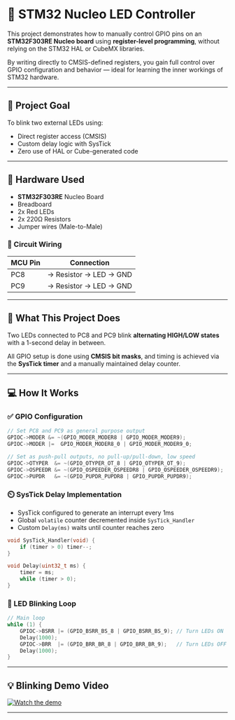 # 🧠 STM32 Nucleo LED Controller

This project demonstrates how to manually control GPIO pins on an **STM32F303RE Nucleo board** using **register-level programming**, without relying on the STM32 HAL or CubeMX libraries.

By writing directly to CMSIS-defined registers, you gain full control over GPIO configuration and behavior — ideal for learning the inner workings of STM32 hardware.

---

## 🎯 Project Goal

To blink two external LEDs using:

- Direct register access (CMSIS)
- Custom delay logic with SysTick
- Zero use of HAL or Cube-generated code

---

## 🔧 Hardware Used

- **STM32F303RE** Nucleo Board  
- Breadboard  
- 2x Red LEDs  
- 2x 220Ω Resistors  
- Jumper wires (Male-to-Male)

### 🔌 Circuit Wiring

| MCU Pin | Connection                     |
|---------|--------------------------------|
| PC8     | → Resistor → LED → GND         |
| PC9     | → Resistor → LED → GND         |

---

## 🚦 What This Project Does

Two LEDs connected to PC8 and PC9 blink **alternating HIGH/LOW states** with a 1-second delay in between.

All GPIO setup is done using **CMSIS bit masks**, and timing is achieved via the **SysTick timer** and a manually maintained delay counter.

---

## 💻 How It Works

### ✅ GPIO Configuration

```c
// Set PC8 and PC9 as general purpose output
GPIOC->MODER &= ~(GPIO_MODER_MODER8 | GPIO_MODER_MODER9);
GPIOC->MODER |=  GPIO_MODER_MODER8_0 | GPIO_MODER_MODER9_0;

// Set as push-pull outputs, no pull-up/pull-down, low speed
GPIOC->OTYPER  &= ~(GPIO_OTYPER_OT_8 | GPIO_OTYPER_OT_9);
GPIOC->OSPEEDR &= ~(GPIO_OSPEEDER_OSPEEDR8 | GPIO_OSPEEDER_OSPEEDR9);
GPIOC->PUPDR   &= ~(GPIO_PUPDR_PUPDR8 | GPIO_PUPDR_PUPDR9);
```

### ⏲️ SysTick Delay Implementation

- SysTick configured to generate an interrupt every 1ms
- Global `volatile` counter decremented inside `SysTick_Handler`
- Custom `Delay(ms)` waits until counter reaches zero

```c
void SysTick_Handler(void) {
    if (timer > 0) timer--;
}

void Delay(uint32_t ms) {
    timer = ms;
    while (timer > 0);
}
```

### 🔁 LED Blinking Loop

```c
// Main loop
while (1) {
    GPIOC->BSRR |= (GPIO_BSRR_BS_8 | GPIO_BSRR_BS_9); // Turn LEDs ON
    Delay(1000);
    GPIOC->BRR  |= (GPIO_BRR_BR_8 | GPIO_BRR_BR_9);   // Turn LEDs OFF
    Delay(1000);
}
```

---

## 💡 Blinking Demo Video

[![Watch the demo](https://img.youtube.com/vi/cPPfdc07ZzA/hqdefault.jpg)](https://www.youtube.com/watch?v=cPPfdc07ZzA)

---
